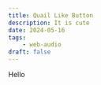 ```yaml
---
title: Quail Like Button
description: It is cute
date: 2024-05-16
tags:
    - web-audio
draft: false
---
```


Hello
